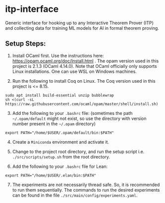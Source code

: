 # itp-interface
Generic interface for hooking up to any Interactive Theorem Prover (ITP) and collecting data for training ML models for AI in formal theorem proving. 

## Setup Steps:
1. Install OCaml first. Use the instructions here: https://opam.ocaml.org/doc/Install.html . The opam version used in this project is 2.1.3 (OCaml 4.14.0). Note that OCaml officially only supports Linux installations. One can use WSL on Windows machines.

2. Run the following to install Coq on Linux. The Coq version used in this project is <= 8.15. 
```
sudo apt install build-essential unzip bubblewrap
sh <(curl -sL https://raw.githubusercontent.com/ocaml/opam/master/shell/install.sh)
```

3. Add the following to your `.bashrc` file: (sometimes the path `~/.opam/default` might not exist, so use the directory with version number present in the `~/.opam` directory)
```
export PATH="/home/$USER/.opam/default/bin:$PATH"
```

4. Create a `Miniconda` environment and activate it.


5. Change to the project root directory, and run the setup script i.e. `./src/scripts/setup.sh` from the root directory.

6. Add the following to your `.bashrc` file for Lean:
```
export PATH="/home/$USER/.elan/bin:$PATH"
```

7. The experiments are not necessarily thread safe. So, it is recommended to run them sequentially. The commands to run the desired experiments can be found in the file `./src/main/config/experiments.yaml`.